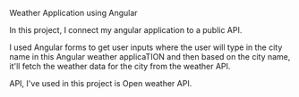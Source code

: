  Weather Application using Angular


In this project, I connect my angular application to a public API.

I used Angular forms to get user inputs where the user will type in the city name in this Angular weather applicaTION and then based on the city name, it'll fetch the weather data for the city from the weather API.

API, I've used in this project is Open weather API.
